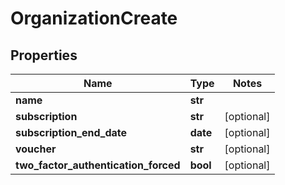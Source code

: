 # OrganizationCreate

## Properties
Name | Type | Notes
------------ | ------------- | -------------
**name** | **str** |
**subscription** | **str** | [optional]
**subscription_end_date** | **date** | [optional]
**voucher** | **str** | [optional]
**two_factor_authentication_forced** | **bool** | [optional]


